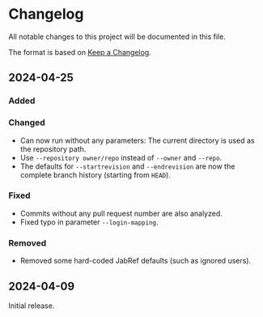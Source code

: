 # Changelog

All notable changes to this project will be documented in this file.

The format is based on [Keep a Changelog](https://keepachangelog.com/en/1.0.0/).

## 2024-04-25

### Added

### Changed

- Can now run without any parameters: The current directory is used as the repository path.
- Use `--repository owner/repo` instead of `--owner` and `--repo`.
- The defaults for `--startrevision` and `--endrevision` are now the complete branch history (starting from `HEAD`).

### Fixed

- Commits without any pull request number are also analyzed.
- Fixed typo in parameter `--login-mapping`.

### Removed

- Removed some hard-coded JabRef defaults (such as ignored users).

## 2024-04-09

Initial release.
